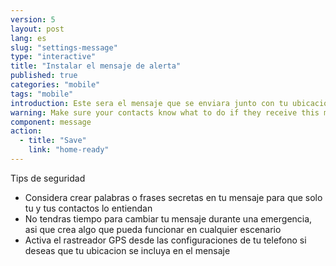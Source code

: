 ```yaml
---
version: 5
layout: post
lang: es
slug: "settings-message"
type: "interactive"
title: "Instalar el mensaje de alerta"
published: true
categories: "mobile"
tags: "mobile"
introduction: Este sera el mensaje que se enviara junto con tu ubicacion.
warning: Make sure your contacts know what to do if they receive this message
component: message
action:
  - title: "Save"
    link: "home-ready"
---
```


Tips de seguridad

 - Considera crear palabras o frases secretas en tu mensaje para que solo tu y tus contactos lo entiendan 
 - No tendras tiempo para cambiar tu mensaje durante una emergencia, asi que crea algo que pueda funcionar en cualquier escenario
 - Activa el rastreador GPS desde las configuraciones de tu telefono si deseas que tu ubicacion se incluya en el mensaje
